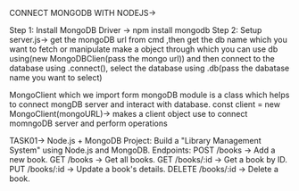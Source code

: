CONNECT MONGODB WITH NODEJS->

Step 1: Install MongoDB Driver -> npm install mongodb
Step 2: Setup server.js-> get the mongoDB url from cmd ,then get the db name which you want to fetch or manipulate
make a object through which you can use db using(new MongoDBClien(pass the mongo url)) and then connect to the database using .connect(), select the database using .db(pass the dabatase name you want to select)

MongoClient which we import form mongoDB module is a class which helps to connect mongDB server and interact with database.
const client = new MongoClient(mongoURL)-> makes a client object use to connect momngoDB server and perform operations

TASK01->
Node.js + MongoDB Project:
Build a "Library Management System" using Node.js and MongoDB.
Endpoints:
POST /books → Add a new book.
GET /books → Get all books.
GET /books/:id → Get a book by ID.
PUT /books/:id → Update a book's details.
DELETE /books/:id → Delete a book.
